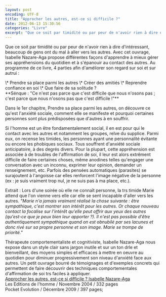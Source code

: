 ```yaml
---
layout: post
encoding: UTF-8
title: "Approcher les autres, est-ce si difficile ?"
date: 2012-06-13 15:30:56
categories: "Livre"
excerpt: "Que ce soit par timidité ou par peur de n'avoir rien à dire d'intéressant, beaucoup de gens ont du mal à aller vers les autres. Avec cet ouvrage, Isabelle Nazare-Aga propose différentes façons d'apprendre à mieux gérer ses appréhensions du quotidien et à s'épanouir au contact des autres."
---
```

Que ce soit par timidité ou par peur de n'avoir rien à dire d'intéressant, beaucoup de gens ont du mal à aller vers les autres. Avec cet ouvrage, Isabelle Nazare-Aga propose différentes façons d'apprendre à mieux gérer ses appréhensions du quotidien et à s'épanouir au contact des autres.
Au programme de ce livre, 4 parties afin d'améliorer son regard sur soi et sur autrui :

<div align="left">  
 \* Prendre sa place parmi les autres  
 \* Créer des amitiés  
 \* Reprendre confiance en soi  
 \* Que faire de sa solitude ?</div>  
**Sénque : "Ce n'est pas parce que c'est difficile que nous n'osons pas ; c'est parce que nous n'osons pas que c'est difficile !"**  
  
Dans le 1er chapitre, Prendre sa place parmi les autres, on découvre ce qu'est l'anxiété sociale, comment elle se manifeste et pourquoi certaines personnes sont plus prédisposées que d'autres à en souffrir.   
  
Si l'homme est un être fondamentalement social, il en est pour qui le contact avec les autres et notamment les groupes, relve du supplice. Parmi eux, on recense les timides, les personnes ayant une personnalité évitante ou encore les phobiques sociaux. Tous souffrent d'anxiété sociale anticipatoire, à des degrés divers. Pour la plupart, cette appréhension est associée à de troubles de l'affirmation de soi, il leur est alors extrêment difficile de faire certaines choses, même anodines telles qu'engager une conversation avec un inconnu, exprimer leur opinion, demander un renseignement, etc. Parfois des pensées automatiques (parasites) se surajoutent à l'angoisse car elles renforcent l'image négative de la personne (ex : je suis vraiment trop nul, je ne suis pas à ma place, etc.).  
  
Extrait : Lors d'une soirée où elle ne connaît personne, la trs timide Marie attend que l'on vienne vers elle car elle se sent incapable d'aller vers les autres. _"Marie n'a jamais vraiment réalisé la chose suivante : être sympathique, c'est montrer son intérêt pour les autres. Or chaque nouveau contact la focalise sur l'intérêt qu'elle peut offrir aux yeux des autres (qu'est-ce que je peux bien leur apporter ?). Il n'est pas possible d'être authentiquement sympathique quand on est obnubilé par ses lacunes et donc rivé sur sa propre personne et son image. Marie se trompe de priorité."_  
  
Thérapeute comportementaliste et cognitiviste, Isabelle Nazare-Aga nous expose dans un style clair sans jargon inutile et sur un ton drle et bienveillant, des moyens simples et efficaces à mettre en oeuvre au quotidien pour diminuer progressivement son niveau d'anxiété face aux autres. Un petit ouvrage bourré de témoignages et d'exemples concrets qui permettent de faire découvrir des techniques comportementales d'affirmation de soi trs faciles à appliquer.  
[Approcher les autres, est-ce si difficile ? Isabelle Nazare-Aga](http://livre.fnac.com/a2749431/Isabelle-Nazare-Aga-Approcher-les-autres-est-ce-si-difficile)  
Les Editions de l'homme / Novembre 2004 / 332 pages  
Pocket Evolution / Décembre 2009 / 397 pages;